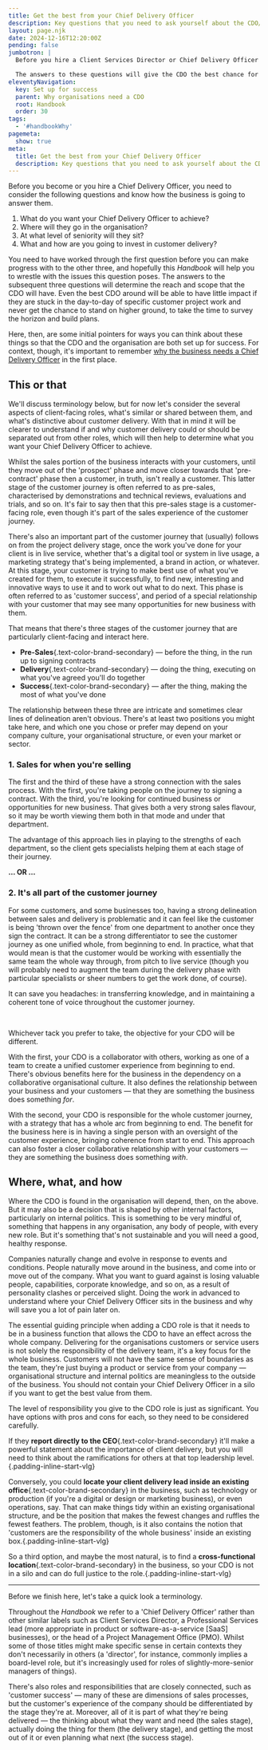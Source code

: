 ```yaml
---
title: Get the best from your Chief Delivery Officer
description: Key questions that you need to ask yourself about the CDO/CSD position and why it's important to you.
layout: page.njk
date: 2024-12-16T12:20:00Z
pending: false
jumbotron: |
  Before you hire a Client Services Director or Chief Delivery Officer or take on the role in a business yourself, there's some key questions that you need to ask yourself about the position and why it's important to you.

  The answers to these questions will give the CDO the best chance for positive impact on the business, your team, and your clients.
eleventyNavigation:
  key: Set up for success
  parent: Why organisations need a CDO
  root: Handbook
  order: 30
tags:
  - '#handbookWhy'
pagemeta:
  show: true
meta:
  title: Get the best from your Chief Delivery Officer
  description: Key questions that you need to ask yourself about the CDO/CSD position and why it's important to you.
---
```


Before you become or you hire a Chief Delivery Officer, you need to consider the following questions and know how the business is going to answer them.

1. What do you want your Chief Delivery Officer to achieve?
2. Where will they go in the organisation?
3. At what level of seniority will they sit?
4. What and how are you going to invest in customer delivery?

You need to have worked through the first question before you can make progress with to the other three, and hopefully this *Handbook* will help you to wrestle with the issues this question poses. The answers to the subsequent three questions will determine the reach and scope that the CDO will have. Even the best CDO around will be able to have little impact if they are stuck in the day-to-day of specific customer project work and never get the chance to stand on higher ground, to take the time to survey the horizon and build plans.

Here, then, are some initial pointers for ways you can think about these things so that the CDO and the organisation are both set up for success. For context, though, it's important to remember [why the business needs a Chief Delivery Officer](/handbook/why/you-need-a-cdo/) in the first place.

## This or that

We'll discuss terminology below, but for now let's consider the several aspects of client-facing roles, what's similar or shared between them, and what's distinctive about customer delivery. With that in mind it will be clearer to understand if and why customer delivery could or should be separated out from other roles, which will then help to determine what you want your Chief Delivery Officer to achieve.

Whilst the sales portion of the business interacts with your customers, until they move out of the 'prospect' phase and move closer towards that 'pre-contract' phase then a customer, in truth, isn't really a customer. This latter stage of the customer journey is often referred to as pre-sales, characterised by demonstrations and technical reviews, evaluations and trials, and so on. It's fair to say then that this pre-sales stage is a customer-facing role, even though it's part of the sales experience of the customer journey.

There's also an important part of the customer journey that (usually) follows on from the project delivery stage, once the work you've done for your client is in live service, whether that's a digital tool or system in live usage, a marketing strategy that's being implemented, a brand in action, or whatever. At this stage, your customer is trying to make best use of what you've created for them, to execute it successfully, to find new, interesting and innovative ways to use it and to work out what to do next. This phase is often referred to as 'customer success', and period of a special relationship with your customer that may see many opportunities for new business with them.

That means that there's three stages of the customer journey that are particularly client-facing and interact here.

- **Pre-Sales**{.text-color-brand-secondary}
    — before the thing, in the run up to signing contracts
- **Delivery**{.text-color-brand-secondary}
    — doing the thing, executing on what you've agreed you'll do together
- **Success**{.text-color-brand-secondary}
    — after the thing, making the most of what you've done

The relationship between these three are intricate and sometimes clear lines of delineation aren't obvious. There's at least two positions you might take here, and which one you chose or prefer may depend on your company culture, your organisational structure, or even your market or sector.

### 1. Sales for when you're selling

The first and the third of these have a strong connection with the sales process. With the first, you're taking people on the journey to signing a contract. With the third, you're looking for continued business or opportunities for new business. That gives both a very strong sales flavour, so it may be worth viewing them both in that mode and under that department.

The advantage of this approach lies in playing to the strengths of each department, so the client gets specialists helping them at each stage of their journey.

**… OR …**

### 2. It's all part of the customer journey

For some customers, and some businesses too, having a strong delineation between sales and delivery is problematic and it can feel like the customer is being 'thrown over the fence' from one department to another once they sign the contract. It can be a strong differentiator to see the customer journey as one unified whole, from beginning to end. In practice, what that would mean is that the customer would be working with essentially the same team the whole way through, from pitch to live service (though you will probably need to augment the team during the delivery phase with particular specialists or sheer numbers to get the work done, of course).

It can save you headaches: in transferring knowledge, and in maintaining a coherent tone of voice throughout the customer journey.

&nbsp;

Whichever tack you prefer to take, the objective for your CDO will be different.

With the first, your CDO is a collaborator with others, working as one of a team to create a unified customer experience from beginning to end. There's obvious benefits here for the business in the dependency on a collaborative organisational culture. It also defines the relationship between your business and your customers — that they are something the business does something *for*.

With the second, your CDO is responsible for the whole customer journey, with a strategy that has a whole arc from beginning to end. The benefit for the business here is in having a single person with an oversight of the customer experience, bringing coherence from start to end. This approach can also foster a closer collaborative relationship with your customers — they are something the business does something *with*.

## Where, what, and how

Where the CDO is found in the organisation will depend, then, on the above. But it may also be a decision that is shaped by other internal factors, particularly on internal politics. This is something to be very mindful of, something that happens in any organisation, any body of people, with every new role. But it's something that's not sustainable and you will need a good, healthy response.

Companies naturally change and evolve in response to events and conditions. People naturally move around in the business, and come into or move out of the company. What you want to guard against is losing valuable people, capabilities, corporate knowledge, and so on, as a result of personality clashes or perceived slight. Doing the work in advanced to understand where your Chief Delivery Officer sits in the business and why will save you a lot of pain later on.

The essential guiding principle when adding a CDO role is that it needs to be in a business function that allows the CDO to have an effect across the whole company. Delivering for the organisations customers or service users is not solely the responsibility of the delivery team, it's a key focus for the whole business. Customers will not have the same sense of boundaries as the team, they're just buying a product or service from your company — organisational structure and internal politics are meaningless to the outside of the business. You should not contain your Chief Delivery Officer in a silo if you want to get the best value from them.

The level of responsibility you give to the CDO role is just as significant. You have options with pros and cons for each, so they need to be considered carefully.

If they **report directly to the CEO**{.text-color-brand-secondary} it'll make a powerful statement about the importance of client delivery, but you will need to think about the ramifications for others at that top leadership level.{.padding-inline-start-vlg}

Conversely, you could **locate your client delivery lead inside an existing office**{.text-color-brand-secondary} in the business, such as technology or production (if you're a digital or design or marketing business), or even operations, say. That can make things tidy within an existing organisational structure, and be the position that makes the fewest changes and ruffles the fewest feathers. The problem, though, is it also contains the notion that 'customers are the responsibility of the whole business' inside an existing box.{.padding-inline-start-vlg}

So a third option, and maybe the most natural, is to find a **cross-functional location**{.text-color-brand-secondary} in the business, so your CDO is not in a silo and can do full justice to the role.{.padding-inline-start-vlg}

---

Before we finish here, let's take a quick look a terminology.

Throughout the *Handbook* we refer to a 'Chief Delivery Officer' rather than other similar labels such as Client Services Director, a Professional Services lead (more appropriate in product or software-as-a-service [SaaS] businesses), or the head of a Project Management Office (PMO). Whilst some of those titles might make specific sense in certain contexts they don't necessarily in others (a 'director', for instance, commonly implies a board-level role, but it's increasingly used for roles of slightly-more-senior managers of things).

There's also roles and responsibilities that are closely connected, such as 'customer success' — many of these are dimensions of sales processes, but the customer's experience of the company should be differentiated by the stage they're at. Moreover, all of it is part of what they're being delivered — the thinking about what they want and need (the sales stage), actually doing the thing for them (the delivery stage), and getting the most out of it or even planning what next (the success stage).
